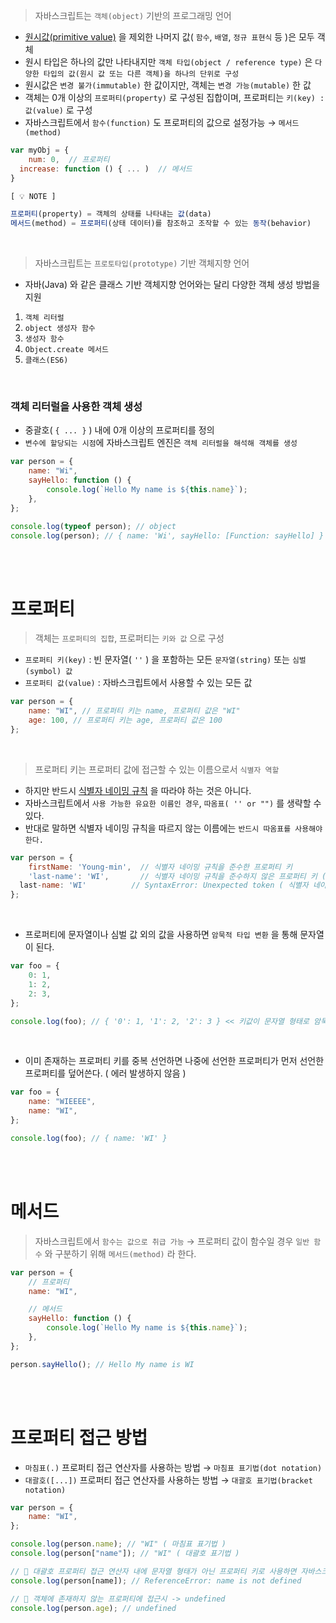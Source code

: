 > 자바스크립트는 `객체(object)` 기반의 프로그래밍 언어

-   [원시값(primitive value)](https://developer.mozilla.org/ko/docs/Glossary/Primitive) 을 제외한 나머지 값( `함수`, `배열`, `정규 표현식` 등 )은 모두 객체
-   원시 타입은 하나의 값만 나타내지만 `객체 타입(object / reference type)` 은 `다양한 타입의 값(원시 값 또는 다른 객체)을 하나의 단위로 구성`
-   원시값은 `변경 불가(immutable)` 한 값이지만, 객체는 `변경 가능(mutable)` 한 값
-   객체는 0개 이상의 `프로퍼티(property)` 로 구성된 집합이며, 프로퍼티는 `키(key) : 값(value)` 로 구성
-   자바스크립트에서 `함수(function)` 도 프로퍼티의 값으로 설정가능 → `메서드(method)`

```jsx
var myObj = {
	num: 0,  // 프로퍼티
  increase: function () { ... )  // 메서드
}
```

```jsx
[ 💡 NOTE ]

프로퍼티(property) = 객체의 상태를 나타내는 값(data)
메서드(method) = 프로퍼티(상태 데이터)를 참조하고 조작할 수 있는 동작(behavior)
```

<br>

> 자바스크립트는 `프로토타입(prototype)` 기반 객체지향 언어

-   자바(Java) 와 같은 클래스 기반 객체지향 언어와는 달리 다양한 객체 생성 방법을 지원

1. `객체 리터럴`
2. `object 생성자 함수`
3. `생성자 함수`
4. `Object.create 메서드`
5. `클래스(ES6)`

<br>

### 객체 리터럴을 사용한 객체 생성

-   중괄호( `{ ... }` ) 내에 0개 이상의 프로퍼티를 정의
-   `변수에 할당되는 시점`에 자바스크립트 엔진은 `객체 리터럴을 해석해 객체를 생성`

```jsx
var person = {
    name: "Wi",
    sayHello: function () {
        console.log(`Hello My name is ${this.name}`);
    },
};

console.log(typeof person); // object
console.log(person); // { name: 'Wi', sayHello: [Function: sayHello] }
```

<br>
<br>

# 프로퍼티

> 객체는 `프로퍼티의 집합`, 프로퍼티는 `키와 값` 으로 구성

-   `프로퍼티 키(key)` : 빈 문자열( `''` ) 을 포함하는 모든 `문자열(string)` 또는 `심벌(symbol) 값`
-   `프로퍼티 값(value)` : 자바스크립트에서 사용할 수 있는 모든 값

```jsx
var person = {
    name: "WI", // 프로퍼티 키는 name, 프로퍼티 값은 "WI"
    age: 100, // 프로퍼티 키는 age, 프로퍼티 값은 100
};
```

<br>

> 프로퍼티 키는 프로퍼티 값에 접근할 수 있는 이름으로서 `식별자 역할`

-   하지만 반드시 [식별자 네이밍 규칙](https://javascript.plainenglish.io/rules-to-follow-when-naming-an-identifier-in-javascript-a992c103bc8c) 을 따라야 하는 것은 아니다.
-   자바스크립트에서 `사용 가능한 유요한 이름인 경우`, `따옴표( '' or "")` 를 생략할 수 있다.
-   반대로 말하면 식별자 네이밍 규칙을 따르지 않는 이름에는 `반드시 따옴표를 사용해야 한다.`

```jsx
var person = {
	firstName: 'Young-min',  // 식별자 네이밍 규칙을 준수한 프로퍼티 키
	'last-name': 'WI',       // 식별자 네이밍 규칙을 준수하지 않은 프로퍼티 키 ( 따옴표를 사용해 문자열 형태 유지 )
  last-name: 'WI'          // SyntaxError: Unexpected token ( 식별자 네이밍 규칙을 준수하지 않은 프로퍼티 키 ( 따옴표를 사용하지 않을 경우 - 표현식으로 해석 ) )
};
```

<br>

-   프로퍼티에 문자열이나 심벌 값 외의 값을 사용하면 `암묵적 타입 변환` 을 통해 문자열이 된다.

```jsx
var foo = {
    0: 1,
    1: 2,
    2: 3,
};

console.log(foo); // { '0': 1, '1': 2, '2': 3 } << 키값이 문자열 형태로 암묵적 타입 변환
```

<br>

-   이미 존재하는 프로퍼티 키를 중복 선언하면 나중에 선언한 프로퍼티가 먼저 선언한 프로퍼티를 덮어쓴다. ( 에러 발생하지 않음 )

```jsx
var foo = {
    name: "WIEEEE",
    name: "WI",
};

console.log(foo); // { name: 'WI' }
```

<br>
<br>

# 메서드

> 자바스크립트에서 `함수는 값으로 취급 가능` → 프로퍼티 값이 함수일 경우 `일반 함수` 와 구분하기 위해 `메서드(method)` 라 한다.

```jsx
var person = {
    // 프로퍼티
    name: "WI",

    // 메서드
    sayHello: function () {
        console.log(`Hello My name is ${this.name}`);
    },
};

person.sayHello(); // Hello My name is WI
```

<br>
<br>

# 프로퍼티 접근 방법

-   `마침표(.)` 프로퍼티 접근 연산자를 사용하는 방법 → `마침표 표기법(dot notation)`
-   `대괄호([...])` 프로퍼티 접근 연산자를 사용하는 방법 → `대괄호 표기법(bracket notation)`

```jsx
var person = {
    name: "WI",
};

console.log(person.name); // "WI" ( 마침표 표기법 )
console.log(person["name"]); // "WI" ( 대괄호 표기법 )

// 💩 대괄호 프로퍼티 접근 연산자 내에 문자열 형태가 아닌 프로퍼티 키로 사용하면 자바스크립트 엔진은 "식별자"로 해석
console.log(person[name]); // ReferenceError: name is not defined

// 💩 객체에 존재하지 않는 프로퍼티에 접근시 -> undefined
console.log(person.age); // undefined
```

<br>
<br>
